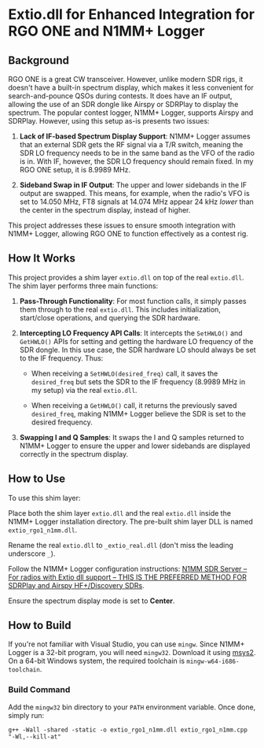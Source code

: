 # Extio.dll for Enhanced Integration for RGO ONE and N1MM+ Logger

## Background

RGO ONE is a great CW transceiver. However, unlike modern SDR rigs, it doesn't have a built-in spectrum display, which makes it less convenient for search-and-pounce QSOs during contests. It does have an IF output, allowing the use of an SDR dongle like Airspy or SDRPlay to display the spectrum. The popular contest logger, N1MM+ Logger, supports Airspy and SDRPlay. However, using this setup as-is presents two issues:

1. **Lack of IF-based Spectrum Display Support**: N1MM+ Logger assumes that an external SDR gets the RF signal via a T/R switch, meaning the SDR LO frequency needs to be in the same band as the VFO of the radio is in. With IF, however, the SDR LO frequency should remain fixed. In my RGO ONE setup, it is 8.9989 MHz.

2. **Sideband Swap in IF Output**: The upper and lower sidebands in the IF output are swapped. This means, for example, when the radio's VFO is set to 14.050 MHz, FT8 signals at 14.074 MHz appear 24 kHz *lower* than the center in the spectrum display, instead of higher.

This project addresses these issues to ensure smooth integration with N1MM+ Logger, allowing RGO ONE to function effectively as a contest rig.

## How It Works

This project provides a shim layer `extio.dll` on top of the real `extio.dll`. The shim layer performs three main functions:

1. **Pass-Through Functionality**: For most function calls, it simply passes them through to the real `extio.dll`. This includes initialization, start/close operations, and querying the SDR hardware.

2. **Intercepting LO Frequency API Calls**: It intercepts the `SetHWLO()` and `GetHWLO()` APIs for setting and getting the hardware LO frequency of the SDR dongle. In this use case, the SDR hardware LO should always be set to the IF frequency. Thus:

    - When receiving a `SetHWLO(desired_freq)` call, it saves the `desired_freq` but sets the SDR to the IF frequency (8.9989 MHz in my setup) via the real `extio.dll`.

    - When receiving a `GetHWLO()` call, it returns the previously saved `desired_freq`, making N1MM+ Logger believe the SDR is set to the desired frequency.

3. **Swapping I and Q Samples**: It swaps the I and Q samples returned to N1MM+ Logger to ensure the upper and lower sidebands are displayed correctly in the spectrum display.

## How to Use

To use this shim layer:

Place both the shim layer `extio.dll` and the real `extio.dll` inside the N1MM+ Logger installation directory. The pre-built shim layer DLL is named `extio_rgo1_n1mm.dll`.

Rename the real `extio.dll` to `_extio_real.dll` (don't miss the leading underscore `_`).

Follow the N1MM+ Logger configuration instructions: [N1MM SDR Server – For radios with Extio dll support – THIS IS THE PREFERRED METHOD FOR SDRPlay and Airspy HF+/Discovery SDRs](https://n1mmwp.hamdocs.com/manual-windows/spectrum-display-window/#n1mm-sdr-server-for-radios-with-extio-dll-support-this-is-the-preferred-method-for-sdrplay-and-airspy-hf-discovery-sdrs).

Ensure the spectrum display mode is set to **Center**.

## How to Build

If you're not familiar with Visual Studio, you can use `mingw`. Since N1MM+ Logger is a 32-bit program, you will need `mingw32`. Download it using [msys2](https://www.msys2.org/). On a 64-bit Windows system, the required toolchain is `mingw-w64-i686-toolchain`.

### Build Command

Add the `mingw32` bin directory to your `PATH` environment variable. Once done, simply run:

```
g++ -Wall -shared -static -o extio_rgo1_n1mm.dll extio_rgo1_n1mm.cpp "-Wl,--kill-at"
```